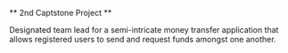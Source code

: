 ** 2nd Captstone Project **
                                                                                                 
Designated team lead for a semi-intricate money transfer application that allows registered users to send and request funds amongst one another. 
